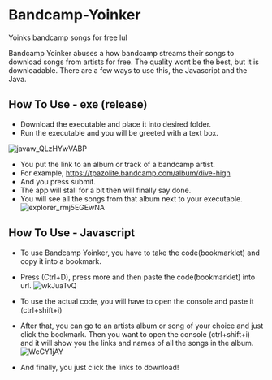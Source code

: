 # Bandcamp-Yoinker
Yoinks bandcamp songs for free lul

Bandcamp Yoinker abuses a how bandcamp streams their songs to download songs from artists for free.
The quality wont be the best, but it is downloadable. 
There are a few ways to use this, the Javascript and the Java.

## How To Use - exe (release)
* Download the executable and place it into desired folder.
* Run the executable and you will be greeted with a text box.

![javaw_QLzHYwVABP](https://user-images.githubusercontent.com/68979871/148744578-f84a6656-4b7f-41f5-ba18-186356dde884.png)
* You put the link to an album or track of a bandcamp artist. 
* For example, https://tpazolite.bandcamp.com/album/dive-high
* And you press submit.
* The app will stall for a bit then will finally say done.
* You will see all the songs from that album next to your executable.
![explorer_rmj5EGEwNA](https://user-images.githubusercontent.com/68979871/148744949-077e6639-61d6-4f11-baa3-e33a8949be3e.png)


## How To Use - Javascript
* To use Bandcamp Yoinker, you have to take the code(bookmarklet) and copy it into a bookmark.
* Press (Ctrl+D), press more and then paste the code(bookmarklet) into url.
![wkJuaTvQ](https://user-images.githubusercontent.com/68979871/143673265-e68530e4-dfa4-4091-ae1f-82fcc37010eb.png)
* To use the actual code, you will have to open the console and paste it (ctrl+shift+i)

* After that, you can go to an artists album or song of your choice and just click the bookmark. Then you want to open the console (ctrl+shift+i) and it will show you the links and names of all the songs in the album.
![WcCY1jAY](https://user-images.githubusercontent.com/68979871/143673304-5e5c01bc-8e22-4297-98c3-ebd582ff7bcb.png)

* And finally, you just click the links to download!


